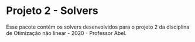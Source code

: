 # Projeto 2 - Solvers

Esse pacote contém os solvers desenvolvidos para o projeto 2 da disciplina de Otimização não linear - 2020 - Professor Abel.